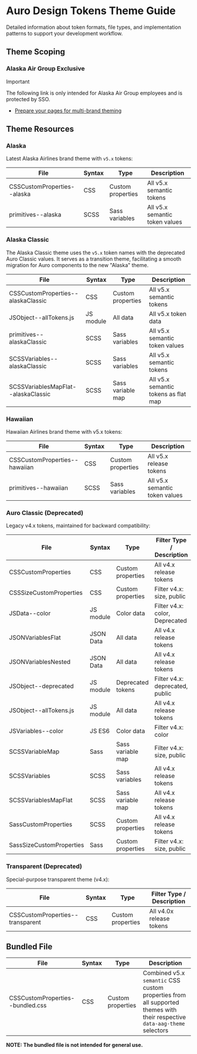 # Auro Design Tokens Theme Guide

Detailed information about token formats, file types, and implementation patterns to support your development workflow.

## Theme Scoping

### Alaska Air Group Exclusive

> [!IMPORTANT]  
> The following link is only intended for Alaska Air Group employees and is protected by SSO.

- [Prepare your pages for multi-brand theming](https://wiki.devtools.teamaag.com/guides/multibrand)

## Theme Resources

### Alaska

Latest Alaska Airlines brand theme with `v5.x` tokens:

| File | Syntax | Type | Description |
|------|--------|------|-------------|
| CSSCustomProperties--alaska | CSS | Custom properties | All v5.x semantic tokens |
| primitives--alaska | SCSS | Sass variables | All v5.x semantic token values |

### Alaska Classic

The Alaska Classic theme uses the `v5.x` token names with the deprecated Auro Classic values. It serves as a transition theme, facilitating a smooth migration for Auro components to the new "Alaska" theme.

| File | Syntax | Type | Description |
|------|--------|------|-------------|
| CSSCustomProperties--alaskaClassic | CSS | Custom properties | All v5.x semantic tokens |
| JSObject--allTokens.js | JS module | All data | All v5.x token data |
| primitives--alaskaClassic | SCSS | Sass variables | All v5.x semantic token values |
| SCSSVariables--alaskaClassic | SCSS | Sass variables | All v5.x semantic tokens |
| SCSSVariablesMapFlat--alaskaClassic | SCSS | Sass variable map | All v5.x semantic tokens as flat map |

### Hawaiian

Hawaiian Airlines brand theme with v5.x tokens:

| File | Syntax | Type | Description |
|------|--------|------|-------------|
| CSSCustomProperties--hawaiian | CSS | Custom properties | All v5.x release tokens |
| primitives--hawaiian | SCSS | Sass variables | All v5.x semantic token values |

### Auro Classic (Deprecated)

Legacy v4.x tokens, maintained for backward compatibility:

| File | Syntax | Type | Filter Type / Description |
|------|--------|------|---------------------------|
| CSSCustomProperties | CSS | Custom properties | All v4.x release tokens |
| CSSSizeCustomProperties | CSS | Custom properties | Filter v4.x: size, public |
| JSData--color | JS module | Color data | Filter v4.x: color, Deprecated |
| JSONVariablesFlat | JSON Data | All data | All v4.x release tokens |
| JSONVariablesNested | JSON Data | All data | All v4.x release tokens |
| JSObject--deprecated | JS module | Deprecated tokens | Filter v4.x: deprecated, public |
| JSObject--allTokens.js | JS module | All data | All v4.x release tokens |
| JSVariables--color | JS ES6 | Color data | Filter v4.x: color |
| SCSSVariableMap | Sass | Sass variable map | Filter v4.x: size, public |
| SCSSVariables | SCSS | Sass variables | All v4.x release tokens |
| SCSSVariablesMapFlat | SCSS | Sass variable map | All v4.x release tokens |
| SassCustomProperties | SCSS | Custom properties | All v4.x release tokens |
| SassSizeCustomProperties | Sass | Custom properties | Filter v4.x: size, public |

### Transparent (Deprecated)

Special-purpose transparent theme (v4.x):

| File | Syntax | Type | Filter Type / Description |
|------|--------|------|---------------------------|
| CSSCustomProperties--transparent | CSS | Custom properties | All v4.0x release tokens |

## Bundled File

| File | Syntax | Type | Description |
|------|--------|------|-------------|
| CSSCustomProperties--bundled.css | CSS | Custom properties | Combined v5.x `semantic` CSS custom properties from all supported themes with their respective `data-aag-theme` selectors |

**NOTE: The bundled file is not intended for general use.**
